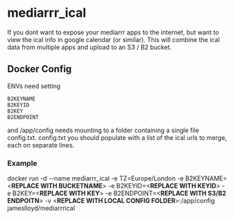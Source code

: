 # mediarrr_ical

If you dont want to expose your mediarrr apps to the internet, but want to view the ical info in google calendar (or similar). This will combine the ical data from multiple apps and upload to an S3 / B2 bucket.



## Docker Config
ENVs need setting

```
B2KEYNAME
B2KEYID
B2KEY
B2ENDPOINT
```

and /app/config needs mounting to a folder containing a single file config.txt.  config.txt you should populate with a list of the ical urls to merge, each on separate lines.

### Example 
  
  docker run -d --name mediarrr_ical -e TZ=Europe/London -e B2KEYNAME=<**REPLACE WITH BUCKETNAME**> -e B2KEYID=<**REPLACE WITH KEYID**> -e B2KEY=<**REPLACE WITH KEY**> -e B2ENDPOINT=<**REPLACE WITH S3/B2 ENDPOITN**> -v <**REPLACE WITH LOCAL CONFIG FOLDER**>:/app/config jameslloyd/mediarrrical

